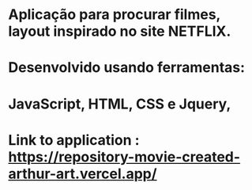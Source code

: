 # Aplicação para procurar filmes, layout inspirado no site NETFLIX.
# Desenvolvido usando ferramentas: 
# JavaScript, HTML, CSS e Jquery, 
# Link to application : https://repository-movie-created-arthur-art.vercel.app/

